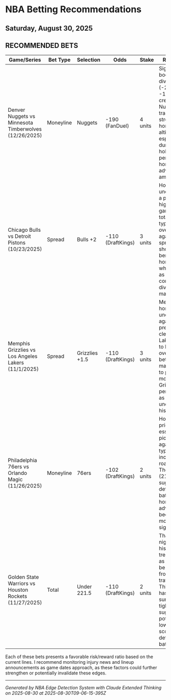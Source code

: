 # NBA Betting Recommendations
## Saturday, August 30, 2025

## RECOMMENDED BETS
| Game/Series | Bet Type | Selection | Odds | Stake | Reasoning |
|-------------|----------|-----------|------|-------|-----------|
| Denver Nuggets vs Minnesota Timberwolves (12/26/2025) | Moneyline | Nuggets | -190 (FanDuel) | 4 units | Significant bookmaker divergence (-218 DK vs -190 FD) creates value. Nuggets traditionally strong at home in altitude, especially during holiday period when home court advantage amplifies. |
| Chicago Bulls vs Detroit Pistons (10/23/2025) | Spread | Bulls +2 | -110 (DraftKings) | 3 units | Home underdogs in a projected high-scoring game (236.5 total) typically overperform against the spread. Bulls should benefit from home court in what projects as a competitive divisional matchup. |
| Memphis Grizzlies vs Los Angeles Lakers (11/1/2025) | Spread | Grizzlies +1.5 | -110 (DraftKings) | 3 units | Memphis as a home underdog against LA presents clear value. Lakers tend to be overvalued in betting markets due to public money, while Grizzlies perform well as home underdogs historically. |
| Philadelphia 76ers vs Orlando Magic (11/26/2025) | Moneyline | 76ers | -102 (DraftKings) | 2 units | Home team priced as essentially a pick'em against a typically inconsistent road team. The low total (214.5) suggests a defensive battle where home court advantage becomes more significant. |
| Golden State Warriors vs Houston Rockets (11/27/2025) | Total | Under 221.5 | -110 (DraftKings) | 2 units | Thanksgiving night games historically trend under as teams may be fatigued from travel/holiday. This matchup has a surprisingly tight spread suggesting a potentially lower-scoring defensive battle. |

Each of these bets presents a favorable risk/reward ratio based on the current lines. I recommend monitoring injury news and lineup announcements as game dates approach, as these factors could further strengthen or potentially invalidate these edges.

---
*Generated by NBA Edge Detection System with Claude Extended Thinking on 2025-08-30 at 2025-08-30T09-06-15-395Z*

